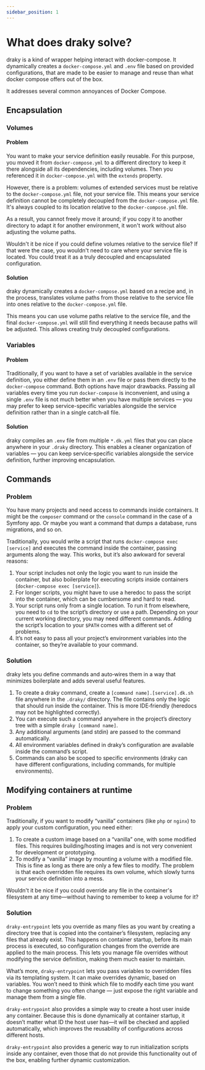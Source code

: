 ```yaml
---
sidebar_position: 1
---
```


# What does draky solve?

draky is a kind of wrapper helping interact with docker-compose. It dynamically creates a `docker-compose.yml`
and `.env` file based on provided configurations, that are made to be easier to manage and reuse than what
docker compose offers out of the box.

It addresses several common annoyances of Docker Compose.

## Encapsulation

### Volumes

#### Problem

You want to make your service definition easily reusable. For this purpose, you moved it
from `docker-compose.yml` to a different directory to keep it there alongside all its dependencies,
including volumes. Then you referenced it in `docker-compose.yml` with the `extends` property.

However, there is a problem: volumes of extended services must be relative to the `docker-compose.yml` file,
not your service file. This means your service definition cannot be completely decoupled from
the `docker-compose.yml` file. It's always coupled to its location relative to the `docker-compose.yml` file.

As a result, you cannot freely move it around; if you copy it to another directory to adapt it for another environment, it won't work without also adjusting the volume paths.

Wouldn't it be nice if you could define volumes relative to the service file? If that were the
case, you wouldn't need to care where your service file is located. You could treat it
as a truly decoupled and encapsulated configuration.

#### Solution

draky dynamically creates a `docker-compose.yml` based on a recipe and, in the process,
translates volume paths from those relative to the service file into ones relative to the
`docker-compose.yml` file.

This means you can use volume paths relative to the service file, and the final `docker-compose.yml`
will still find everything it needs because paths will be adjusted. This allows creating truly
decoupled configurations.

### Variables

#### Problem

Traditionally, if you want to have a set of variables available in the service definition, you either
define them in an `.env` file or pass them directly to the `docker-compose` command. Both options
have major drawbacks. Passing all variables every time you run `docker-compose` is inconvenient, and
using a single `.env` file is not much better when you have multiple services — you may prefer to keep
service-specific variables alongside the service definition rather than in a single catch‑all file.

#### Solution

draky compiles an `.env` file from multiple `*.dk.yml` files that you can place anywhere in your
`.draky` directory. This enables a cleaner organization of variables — you can keep service‑specific
variables alongside the service definition, further improving encapsulation.

## Commands

### Problem

You have many projects and need access to commands inside containers. It might be the
`composer` command or the `console` command in the case of a Symfony app. Or maybe you want a
command that dumps a database, runs migrations, and so on.

Traditionally, you would write a script that runs `docker-compose exec [service]` and executes
the command inside the container, passing arguments along the way. This works, but it’s also
awkward for several reasons:
1. Your script includes not only the logic you want to run inside the container, but also
   boilerplate for executing scripts inside containers (`docker-compose exec [service]`).
2. For longer scripts, you might have to use a heredoc to pass the script into the container,
   which can be cumbersome and hard to read.
3. Your script runs only from a single location. To run it from elsewhere, you need to `cd`
   to the script’s directory or use a path. Depending on your current working directory, you
   may need different commands. Adding the script’s location to your `$PATH` comes with a
   different set of problems.
4. It’s not easy to pass all your project’s environment variables into the container, so they’re
   available to your command.

### Solution

draky lets you define commands and auto‑wires them in a way that minimizes boilerplate
and adds several useful features.

1. To create a draky command, create a `[command name].[service].dk.sh` file anywhere in the `.draky/`
   directory. The file contains only the logic that should run inside the container. This is more
   IDE‑friendly (heredocs may not be highlighted correctly).
2. You can execute such a command anywhere in the project’s directory tree with a simple `draky [command name]`.
3. Any additional arguments (and stdin) are passed to the command automatically.
4. All environment variables defined in draky’s configuration are available inside the command’s
   script.
5. Commands can also be scoped to specific environments (draky can have different configurations,
   including commands, for multiple environments).

## Modifying containers at runtime

### Problem

Traditionally, if you want to modify “vanilla” containers (like `php` or `nginx`) to apply your custom
configuration, you need either:
1. To create a custom image based on a “vanilla” one, with some modified files. This requires
   building/hosting images and is not very convenient for development or prototyping.
2. To modify a “vanilla” image by mounting a volume with a modified file. This is fine
   as long as there are only a few files to modify. The problem is that each overridden file
   requires its own volume, which slowly turns your service definition into a mess.

Wouldn't it be nice if you could override any file in the container's filesystem at any time—without
having to remember to keep a volume for it?

### Solution

`draky-entrypoint` lets you override as many files as you want by creating a directory
tree that is copied into the container’s filesystem, replacing any files that already exist. This happens
on container startup, before its main process is executed, so configuration changes from the
override are applied to the main process. This lets you manage file overrides without
modifying the service definition, making them much easier to maintain.

What’s more, `draky-entrypoint` lets you pass variables to overridden files via its templating system.
It can make overrides dynamic, based on variables.
You won’t need to think which file to modify each time you want to change something you often
change — just expose the right variable and manage them from a single file.

`draky-entrypoint` also provides a simple way to create a host user inside any container. Because this
is done dynamically at container startup, it doesn’t matter what ID the host user has—it will be
checked and applied automatically, which improves the reusability of configurations across different hosts.

`draky-entrypoint` also provides a generic way to run initialization scripts inside any container,
even those that do not provide this functionality out of the box, enabling further dynamic customization.